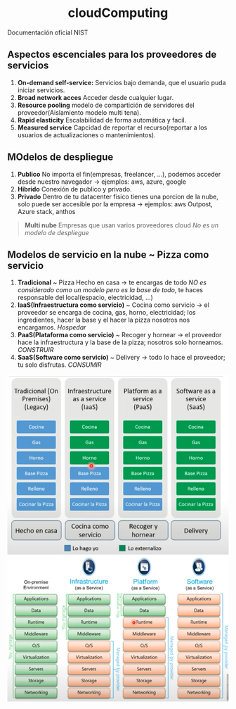 <h1 align="center"> cloudComputing </h1>

Documentación oficial NIST

## Aspectos escenciales para los proveedores de servicios

1. **On-demand self-service:** Servicios bajo demanda, que el usuario puda iniciar servicios.
2. **Broad network acces** Acceder desde cualquier lugar.
3. **Resource pooling** modelo de compartición de servidores del proveedor(Aislamiento modelo multi tena).
4. **Rapid elasticity** Escalabilidad de forma automática y facil.
5. **Measured service** Capcidad de reportar el recurso(reportar a los usuarios de actualizaciones o mantenimientos).


## MOdelos de despliegue

1. **Publico** No importa el fin(empresas, freelancer, ...), podemos acceder desde nuestro navegador -> ejemplos: aws, azure, google
2. **Hibrido** Conexión de publico y privado.
3. **Privado** Dentro de tu datacenter fisico tienes una porcion de la nube, solo puede ser accesible por la empresa -> ejemplos: aws Outpost, Azure stack, anthos

> **Multi nube** Empresas que usan varios proveedores cloud *No es un modelo de despliegue*


## Modelos de servicio en la nube ~ Pizza como servicio

1. **Tradicional** ~ Pizza Hecho en casa -> te encargas de todo *NO es considerado como un modelo pero es la base de todo*, te haces responsable del local(espacio, electricidad, ...)
2. **IaaS(Infraestructura como servicio)** ~ Cocina como servicio -> el proveedor se encarga de cocina, gas, horno, electricidad; los ingredientes, hacer la base y el hacer la pizza nosotros nos encargamos. *Hospedar*
3. **PaaS(Plataforma como servicio)** ~ Recoger y hornear -> el proveedor hace la infraestructura y la base de la pizza; nosotros solo horneamos. *CONSTRUIR*
4. **SaaS(Software como servicio)** ~ Delivery -> todo lo hace el proveedor; tu solo disfrutas. *CONSUMIR*

![PizaaaS](https://github.com/jhonPariona/Aws/blob/main/assets/Screenshot_20210703_115244.png?raw=true)
![swaas](https://github.com/jhonPariona/Aws/blob/main/assets/sw.png?raw=true)
